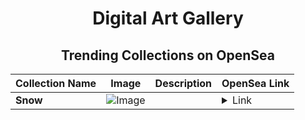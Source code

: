 <div align="center">

# Digital Art Gallery

## Trending Collections on OpenSea

| Collection Name                       | Image                                                                                     | Description                       | OpenSea Link                                                                                          |
|---------------------------------------|-------------------------------------------------------------------------------------------|-----------------------------------|--------------------------------------------------------------------------------------------------------|
| **Snow** | ![Image](https://i.seadn.io/s/raw/files/14c91cbd04105852d1eba713f1fe1be7.png?w=500&auto=format?w=200&auto=format) |  | <details><summary>Link</summary>[Snow](https://opensea.io/collection/snow-228)</details> |

</div>